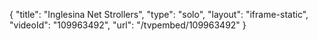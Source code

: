 {
    "title": "Inglesina Net Strollers",
    "type": "solo",
    "layout": "iframe-static",
    "videoId": "109963492",
    "url": "\/tvpembed\/109963492"
}